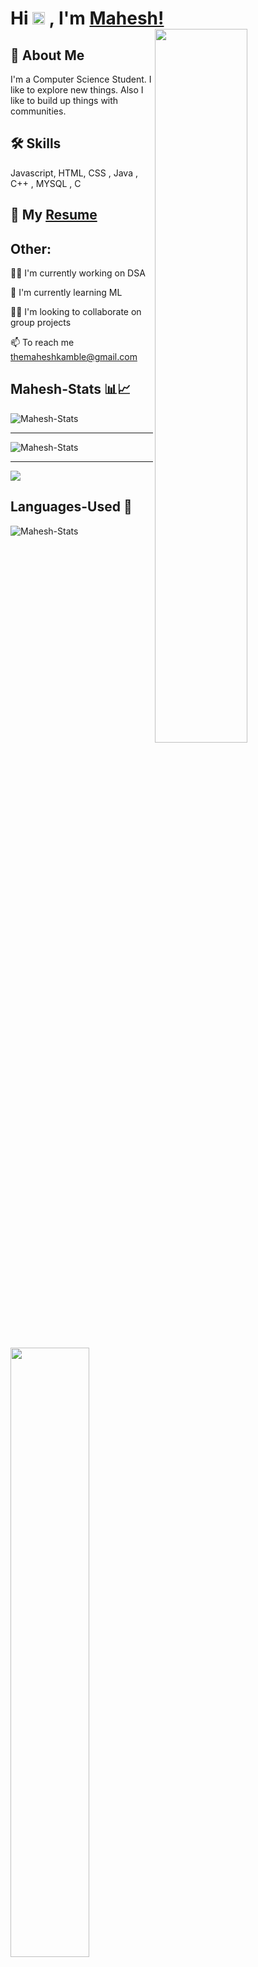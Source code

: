 # Hi <img src="https://github.com/TheDudeThatCode/TheDudeThatCode/blob/master/Assets/Hi.gif" width="20px"> , I'm [Mahesh!](https://linkedin.com/in/mahesh-kamble-56829922a/) <img src="https://media.giphy.com/media/qgQUggAC3Pfv687qPC/giphy.gif" width="54.1%" style="max-width=100%; margin=0;padding=0; display=flex" align="right">
 
## 🚀 About Me
I'm a Computer Science Student.
I like to explore new things.
Also I like to build up things with communities.




## 🛠 Skills
Javascript, HTML, CSS , Java , C++ , MYSQL , C

## 📩 My [Resume](https://drive.google.com/file/d/1xCaVu61TbVelgZ6eoo0_T_C5_A8iahFO/view) 

## Other:
👩‍💻 I'm currently working on DSA

🧠 I'm currently learning ML

👯‍♀️ I'm looking to collaborate on group projects

<!-- 🤔 I'm looking for help with my colleague -->

📫 To reach me themaheshkamble@gmail.com

## Mahesh-Stats 📊📈
<img align="center" src="https://github-readme-streak-stats.herokuapp.com/?user=kamblemaheshg&theme=buefy" alt="Mahesh-Stats" />
<hr>
<img align="center" src="https://github-readme-stats.vercel.app/api?username=kamblemaheshg&show_icons=true&theme=buefy" alt="Mahesh-Stats" />
<hr>
<img align="center" src="https://activity-graph.herokuapp.com/graph?username=kamblemaheshg&theme=buefy"> 

 ## Languages-Used 📝
 <img align="center" src="https://github-readme-stats.vercel.app/api/top-langs/?username=kamblemaheshg&hide=javascript,html&theme=buefy" alt="Mahesh-Stats" />
  
##

<img src="https://user-images.githubusercontent.com/90838761/165142161-2eb05c72-0339-4af9-80d2-126788f6a981.jpeg" height="50%" style="max-height=50%; margin=0;padding=0;" align="center">

##

<b> If I am perfect for your project you can inform me on my mail. I feel happy to give my contribution.</b>

##

<!-- ![Visitor Count](https://profile-counter.glitch.me/{kamblemaheshg}/count.svg) -->

<p align="center"> <img src="https://komarev.com/ghpvc/?username=kamblemaheshg&label=Profile%20Views&color=orange&style=flat" alt="mahesh-visits" /> </p>
